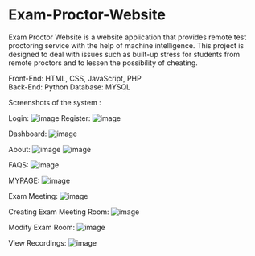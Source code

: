 # Exam-Proctor-Website
 Exam Proctor Website is a website application that provides remote test proctoring service with the help of machine intelligence. This project is designed to deal with issues such as built-up stress for students from remote proctors and to lessen the possibility of cheating.

Front-End: HTML, CSS, JavaScript, PHP  
Back-End: Python 
Database: MYSQL


Screenshots of the system : 

Login: 
![image](https://user-images.githubusercontent.com/106943337/172092208-9414e03c-e256-4345-ae77-427481b0bb78.png)
Register: 
![image](https://user-images.githubusercontent.com/106943337/172092228-48858f66-0d42-451d-b557-e1356b8699ed.png)

Dashboard:
![image](https://user-images.githubusercontent.com/106943337/172092449-161168b5-5efd-4ae3-a08f-054ed6864cd4.png)

About:
![image](https://user-images.githubusercontent.com/106943337/172092542-0d249aba-ee02-4005-864d-18d1e663d251.png)
![image](https://user-images.githubusercontent.com/106943337/172092565-1864b3a7-7ae5-4fdd-b096-ab9b60da528d.png)

FAQS:
![image](https://user-images.githubusercontent.com/106943337/172092633-44569e5c-d335-42e3-87c4-7fe83f6925ac.png)

MYPAGE:
![image](https://user-images.githubusercontent.com/106943337/172092652-1351435c-696a-46e1-9c35-2d435750354f.png)


Exam Meeting:
![image](https://user-images.githubusercontent.com/106943337/172092497-294bc859-fa48-4b30-934b-0af6f071dc72.png)

Creating Exam Meeting Room:
![image](https://user-images.githubusercontent.com/106943337/172092799-09b1a42a-fe93-4f3a-a21e-ab9e1f4a9a96.png)

Modify Exam Room:
![image](https://user-images.githubusercontent.com/106943337/172092826-f1f1cc25-94da-4064-8fd2-d9e326c5279c.png)

View Recordings:
![image](https://user-images.githubusercontent.com/106943337/172092846-6e5e5c0a-846a-4ac8-aebd-2eff600f4556.png)






